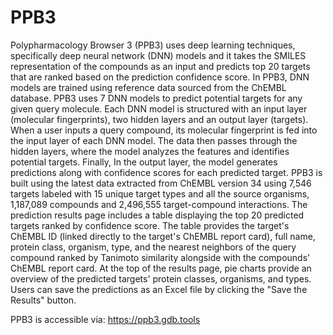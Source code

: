 # PPB3
Polypharmacology Browser 3 (PPB3) uses deep learning techniques, specifically deep neural network (DNN) models and it takes the SMILES representation of the compounds as an input and predicts top 20 targets that are ranked based on the prediction confidence score. In PPB3, DNN models are trained using reference data sourced from the ChEMBL database. PPB3 uses 7 DNN models to predict potential targets for any given query molecule. Each DNN model is structured with an input layer (molecular fingerprints), two hidden layers and an output layer (targets). When a user inputs a query compound, its molecular fingerprint is fed into the input layer of each DNN model. The data then passes through the hidden layers, where the model analyzes the features and identifies potential targets. Finally, In the output layer, the model generates predictions along with confidence scores for each predicted target. PPB3 is built using the latest data extracted from ChEMBL version 34 using 7,546 targets labeled with 15 unique target types and all the source organisms, 1,187,089 compounds and 2,496,555 target-compound interactions. The prediction results page includes a table displaying the top 20 predicted targets ranked by confidence score. The table provides the target's ChEMBL ID (linked directly to the target's ChEMBL report card), full name, protein class, organism, type, and the nearest neighbors of the query compound ranked by Tanimoto similarity alongside with the compounds’ ChEMBL report card. At the top of the results page, pie charts provide an overview of the predicted targets' protein classes, organisms, and types. Users can save the predictions as an Excel file by clicking the "Save the Results" button. 

PPB3 is accessible via: https://ppb3.gdb.tools
